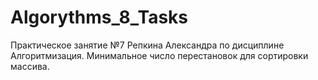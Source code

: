 # Algorythms_8_Tasks
Практическое занятие №7 Репкина Александра по дисциплине Алгоритмизация. Минимальное число перестановок для сортировки массива.
